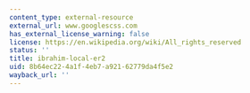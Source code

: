 ```yaml
---
content_type: external-resource
external_url: www.googlescss.com
has_external_license_warning: false
license: https://en.wikipedia.org/wiki/All_rights_reserved
status: ''
title: ibrahim-local-er2
uid: 8b64ec22-4a1f-4eb7-a921-62779da4f5e2
wayback_url: ''
---
```

